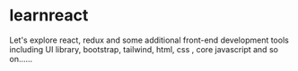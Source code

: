 # learnreact
Let's explore react, redux and some additional front-end development tools including UI library, bootstrap, tailwind, html, css , core javascript and so on......
